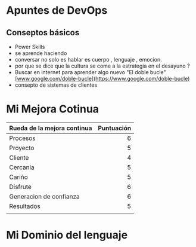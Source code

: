 # Apuntes de DevOps
<!-- EScribir un parrafo -->
## Conseptos básicos

* Power Skills
* se aprende haciendo
* conversar no solo es hablar es cuerpo , lenguaje , emocion.
* por que se dice que la cultura se come a la estrategia en el desayuno ? 
* Buscar en internet para aprender algo nuevo "El doble bucle" [www.google.com/doble-bucle](https://www.google.com/doble-bucle)
* consepto de sistemas de clientes

# Mi Mejora Cotinua
<!-- crear un tabla para medir mi capacidad de mejoracontinua -->

| Rueda de la mejora continua | Puntuación |
| :-------------------------- | ---------: |
| Procesos                    |          6 |
| Proyecto                    |          5 |
| Cliente                     |          4 |
| Cercania                    |          5 |
| Cariño                      |          5 |
| Disfrute                    |          6 |
| Generacion de confianza     |          6 |
| Resultados                  |          5 |
|                             |


# Mi Dominio del lenguaje
<!-- crear un tabla con 4 columnas y que dos de ellas sean checks -->
<!-- TAREA -->
